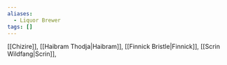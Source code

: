 ```yaml
---
aliases:
  - Liquor Brewer
tags: []
---
```


[[Chizire]], [[Haibram Thodja|Haibram]], [[Finnick Bristle|Finnick]], [[Scrin Wildfang|Scrin]],
